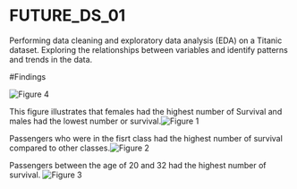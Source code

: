 # FUTURE_DS_01
Performing data cleaning and exploratory data analysis (EDA) on a Titanic dataset. Exploring the relationships between variables and identify patterns and trends in the data.

#Findings

![Figure 4](https://github.com/user-attachments/assets/114916f6-f143-4836-bbdb-a5a9bd3572e6)

 This figure illustrates that females had the highest number of Survival and males had the lowest number or survival.![Figure 1](https://github.com/user-attachments/assets/9163e822-375b-437c-be61-cb878dc588be)

Passengers who were in the fisrt class had the highest number of survival compared to other classes.![Figure 2](https://github.com/user-attachments/assets/8ddcd393-1201-4f9c-8271-68fe446e6e51)

Passengers between the age of 20 and 32 had the highest number of survival. ![Figure 3](https://github.com/user-attachments/assets/19c8d036-938e-469b-8130-aff703332eb1)
